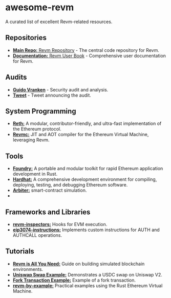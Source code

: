 # awesome-revm

A curated list of excellent Revm-related resources.

## Repositories
- [**Main Repo:** Revm Repository](https://github.com/bluealloy/revm) - The central code repository for Revm.
- [**Documentation:** Revm User Book](https://bluealloy.github.io/revm/) - Comprehensive user documentation for Revm.

## Audits
- [**Guido Vranken**](https://hackmd.io/@draganrakita/rklf0PuBR/edit) - Security audit and analysis.
- [**Tweet**](https://x.com/rakitadragan/status/1803540273907245293?t=i_h-Mkvh0w91UpMIH2ILEw&s=19) - Tweet announcing the audit.

## System Programming
- [**Reth:**](https://github.com/paradigmxyz/reth) A modular, contributor-friendly, and ultra-fast implementation of the Ethereum protocol.
- [**Revmc:**](https://github.com/paradigmxyz/revmc) JIT and AOT compiler for the Ethereum Virtual Machine, leveraging Revm.

## Tools
- [**Foundry:**](https://github.com/foundry-rs/foundry) A portable and modular toolkit for rapid Ethereum application development in Rust.
- [**Hardhat:**](https://github.com/NomicFoundation/hardhat) A comprehensive development environment for compiling, deploying, testing, and debugging Ethereum software.
- [**Arbiter:**](https://github.com/primitivefinance/arbiter) smart-contract simulation.
- 
## Frameworks and Libraries
- [**revm-inspectors:**](https://github.com/paradigmxyz/revm-inspectors) Hooks for EVM execution.
- [**eip3074-instructions:**](https://github.com/paradigmxyz/eip3074-instructions) Implements custom instructions for AUTH and AUTHCALL operations.

## Tutorials
- [**Revm is All You Need:**](https://medium.com/@solidquant/revm-is-all-you-need-e01b5b0421e4) Guide on building simulated blockchain environments.
- [**Uniswap Swap Example:**](https://github.com/bluealloy/revm/blob/main/examples/uniswap_v2_usdc_swap.rs) Demonstrates a USDC swap on Uniswap V2.
- [**Fork Transaction Example:**](https://github.com/bluealloy/revm/blob/main/examples/fork_ref_transact.rs) Example of a fork transaction.
- [**revm-by-example:**](https://github.com/Cionn3/revm-by-example) Practical examples using the Rust Ethereum Virtual Machine.
